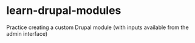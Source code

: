 # learn-drupal-modules
Practice creating a custom Drupal module (with inputs available from the admin interface)
